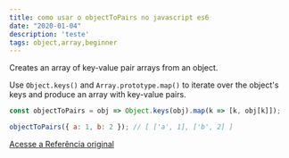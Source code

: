 ```yaml
---
title: como usar o objectToPairs no javascript es6
date: "2020-01-04"
description: 'teste'
tags: object,array,beginner
---
```


Creates an array of key-value pair arrays from an object.

Use `Object.keys()` and `Array.prototype.map()` to iterate over the object's keys and produce an array with key-value pairs.

```js
const objectToPairs = obj => Object.keys(obj).map(k => [k, obj[k]]);
```

```js
objectToPairs({ a: 1, b: 2 }); // [ ['a', 1], ['b', 2] ]
```


[Acesse a Referência original](http://github.com/30-seconds/)
